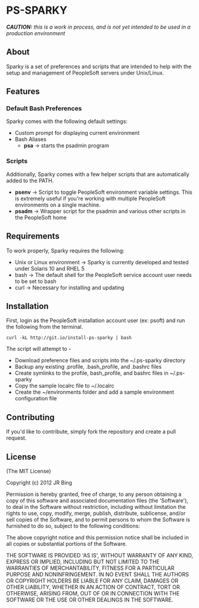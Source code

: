 PS-SPARKY
===========

_**CAUTION:** this is a work in process, and is not yet intended to be
used in a production environment_

About
-----
Sparky is a set of preferences and scripts that are intended to help
with the setup and management of PeopleSoft servers under Unix/Linux.

Features
--------

### Default Bash Preferences
Sparky comes with the following default settings:

- Custom prompt for displaying current environment
- Bash Aliases
    - **psa** → starts the psadmin program

### Scripts
Additionally, Sparky comes with a few helper scripts that are automatically added to the PATH.

- **psenv** → Script to toggle PeopleSoft environment variable settings.  This is extremely useful if you're working with multiple PeopleSoft environments on a single machine. 
- **psadm** → Wrapper script for the psadmin and various other scripts in the PeopleSoft home


Requirements
------------
To work properly, Sparky requires the following:

- Unix or Linux environment →  Sparky is currently developed and tested under Solaris 10 and RHEL 5
- bash →  The default shell for the PeopleSoft service account user needs to be set to bash
- curl →  Necessary for installing and updating


Installation
------------

First, login as the PeopleSoft installation account user (ex: psoft) and run the following from the terminal. 

    curl -kL http://git.io/install-ps-sparky | bash

The script will attempt to - 

- Download preference files and scripts into the ~/.ps-sparky directory
- Backup any existing .profile, .bash_profile, and .bashrc files
- Create symlinks to the profile, bash_profile, and bashrc files in ~/.ps-sparky
- Copy the sample localrc file to ~/.localrc
- Create the ~/environments folder and add a sample environment configuration file


<!--Usage-->
<!--------->


<!--Customization-->
<!----------------->



Contributing
------------
If you'd like to contribute, simply fork the repository and create a pull request.


License
-------
(The MIT License)

Copyright (c) 2012 JR Bing

Permission is hereby granted, free of charge, to any person obtaining
a copy of this software and associated documentation files (the
'Software'), to deal in the Software without restriction, including
without limitation the rights to use, copy, modify, merge, publish,
distribute, sublicense, and/or sell copies of the Software, and to
permit persons to whom the Software is furnished to do so, subject to
the following conditions:

The above copyright notice and this permission notice shall be included
in all copies or substantial portions of the Software.

THE SOFTWARE IS PROVIDED 'AS IS', WITHOUT WARRANTY OF ANY KIND,
EXPRESS OR IMPLIED, INCLUDING BUT NOT LIMITED TO THE WARRANTIES OF
MERCHANTABILITY, FITNESS FOR A PARTICULAR PURPOSE AND NONINFRINGEMENT.
IN NO EVENT SHALL THE AUTHORS OR COPYRIGHT HOLDERS BE LIABLE FOR ANY
CLAIM, DAMAGES OR OTHER LIABILITY, WHETHER IN AN ACTION OF CONTRACT,
TORT OR OTHERWISE, ARISING FROM, OUT OF OR IN CONNECTION WITH THE
SOFTWARE OR THE USE OR OTHER DEALINGS IN THE SOFTWARE.


